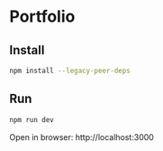 # Portfolio

## Install

```bash
npm install --legacy-peer-deps
```

## Run

```bash
npm run dev
```

Open in browser: http://localhost:3000